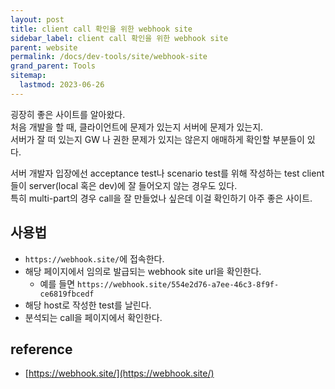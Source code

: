 ```yaml
---
layout: post
title: client call 확인을 위한 webhook site
sidebar_label: client call 확인을 위한 webhook site
parent: website
permalink: /docs/dev-tools/site/webhook-site
grand_parent: Tools
sitemap:
  lastmod: 2023-06-26
---
```


굉장히 좋은 사이트를 알아왔다.  
처음 개발을 할 때, 클라이언트에 문제가 있는지 서버에 문제가 있는지.  
서버가 잘 떠 있는지 GW 나 권한 문제가 있지는 않은지 애매하게 확인할 부분들이 있다.  

서버 개발자 입장에선 acceptance test나 scenario test를 위해 작성하는 test client 들이 server(local 혹은 dev)에 잘 들어오지 않는 경우도 있다.  
특히 multi-part의 경우 call을 잘 만들었나 싶은데 이걸 확인하기 아주 좋은 사이트.

## 사용법

- `https://webhook.site/`에 접속한다.
- 해당 페이지에서 임의로 발급되는 webhook site url을 확인한다.
  - 예를 들면 `https://webhook.site/554e2d76-a7ee-46c3-8f9f-ce6819fbcedf`
- 해당 host로 작성한 test를 날린다.
- 분석되는 call을 페이지에서 확인한다.

## reference

- [https://webhook.site/](https://webhook.site/) 
